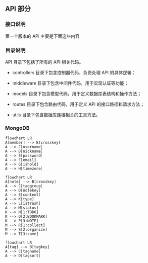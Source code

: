 ## API 部分

### 接口说明

第一个版本的 API 主要是下面这些内容

### 目录说明

API 目录下包括了所有的 API 相关代码。

- controllers 目录下包含控制器代码，负责处理 API 的具体逻辑；

- middleware 目录下包含中间件代码，用于实现认证等功能；

- models 目录下包含模型代码，用于定义数据库表结构和操作方法；

- routes 目录下包含路由代码，用于定义 API 的接口路径和请求方法；

- utils 目录下包含数据库连接相关的工具方法。

### MongoDB

```mermaid
flowchart LR
A[member] --> B[crosskey]
A --> C[username]
A --> D[nickname]
A --> E[password]
A --> F[email]
A --> G[ishold]
A --> H[timezone]
```

```mermaid
flowchart LR
A[note] --> B[crosskey]
A --> C[taggroup]
A --> D[notekey]
A --> E[content]
A --> K[type]
A --> L[istrash]
A --> M[status]
K --> N[1:TODO]
K --> O[2:BOOKMARK]
K --> P[3:NOTE]
M --> R[1:collect]
M --> S[2:organize]
M --> T[3:save]
```

```mermaid
flowchart LR
A[tag] --> B[tagkey]
A --> C[tagname]
A --> D[tagsort]
```
